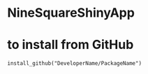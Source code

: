# NineSquareShinyApp

# to install from GitHub

```
install_github("DeveloperName/PackageName")
```
